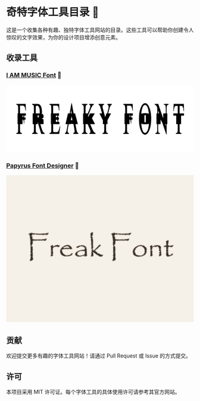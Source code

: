 # 奇特字体工具目录 🎨

这是一个收集各种有趣、独特字体工具网站的目录。这些工具可以帮助你创建令人惊叹的文字效果，为你的设计项目增添创意元素。

## 收录工具

### [I AM MUSIC Font](https://iammusicfont.com/) 🎵

<img src="images/iammusic-font.png" alt="I AM MUSIC Font 预览" width="600">

### [Papyrus Font Designer](https://papyrusfont.com) 📜

<img src="images/papyrus-font.png" alt="Papyrus Font 预览" width="600">

## 贡献

欢迎提交更多有趣的字体工具网站！请通过 Pull Request 或 Issue 的方式提交。

## 许可

本项目采用 MIT 许可证。每个字体工具的具体使用许可请参考其官方网站。 
